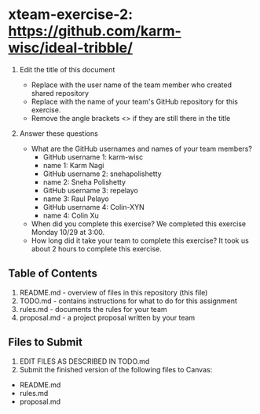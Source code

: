 # xteam-exercise-2: https://github.com/karm-wisc/ideal-tribble/

1. Edit the title of this document
   * Replace <UserName> with the user name of the team member who created shared repository
   * Replace <GitHubRepositoryName> with the name of your team's GitHub repository for this exercise.
   * Remove the angle brackets <> if they are still there in the title

2. Answer these questions
   * What are the GitHub usernames and names of your team members?
       * GitHub username 1: karm-wisc       
       * name 1: Karm Nagi
       * GitHub username 2: snehapolishetty 
       * name 2: Sneha Polishetty
       * GitHub username 3: repelayo        
       * name 3: Raul Pelayo
       * GitHub username 4: Colin-XYN       
       * name 4: Colin Xu
   * When did you complete this exercise? 
    We completed this exercise Monday 10/29 at 3:00.
   * How long did it take your team to complete this exercise? 
    It took us about 2 hours to complete this exercise.

## Table of Contents

1. README.md - overview of files in this repository (this file)
2. TODO.md - contains instructions for what to do for this assignment
3. rules.md - documents the rules for your team
4. proposal.md - a project proposal written by your team

## Files to Submit

1. EDIT FILES AS DESCRIBED IN TODO.md
2. Submit the finished version of the following files to Canvas:

* README.md
* rules.md
* proposal.md

